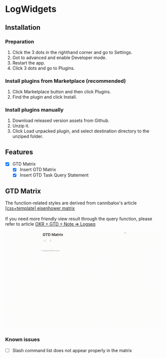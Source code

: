 # LogWidgets

## Installation

### Preparation

1. Click the 3 dots in the righthand corner and go to Settings.
2. Got to advanced and enable Developer mode.
3. Restart the app.
4. Click 3 dots and go to Plugins.

### Install plugins from Marketplace (recommended)

1. Click Marketplace button and then click Plugins.
2. Find the plugin and click Install.

### Install plugins manually

1. Download released version assets from Github.
2. Unzip it.
3. Click Load unpacked plugin, and select destination directory to the unziped folder.

## Features

- [x] GTD Matrix
    - [x] Insert GTD Matrix
    - [x] Insert GTD Task Query Statement

## GTD Matrix

The function-related styles are derived from cannibalox's
article [\[css+template\] eisenhower matrix](https://discuss.logseq.com/t/css-template-eisenhower-matrix/526) 
<br/><br/>
If you need more friendly view result through the query function, please refer to
article [OKR + GTD + Note => Logseq](https://www.bmpi.dev/self/okr-gtd-note-logseq/)

![GTD Matrix](./demo/gtd-matrix.gif)

### Known issues
- [ ] Slash command list does not appear properly in the matrix